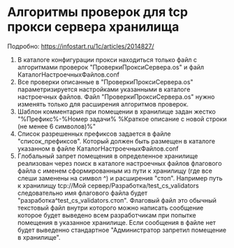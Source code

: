 # Алгоритмы проверок для tcp прокси сервера хранилища
Подробно:
https://infostart.ru/1c/articles/2014827/

1. В каталоге конфигурации прокси находиться только файл с алгоритмами проверок "ПроверкиПроксиСервера.os" и файл КаталогНастроечныхФайлов.conf
2. Все проверки описанные в "ПроверкиПроксиСервера.os" параметризируется настройками указанными в каталоге настроечных файлов. Файл "ПроверкиПроксиСервера.os" нужно изменять только для расширения алгоритмов проверок.
3. Шаблон комментария при помещении в хранилище задан жестко "%Префикс%-%Номер задачи% %Краткое описание с новой строки (не менее 6 символов)%"
4. Список разрешенных префиксов задается в файле "список_префиксов". Который должен быть размещен в каталоге указанном в файле КаталогНастроечныхФайлов.conf
5. Глобальный запрет помещения в определенное хранилище реализован через поиск в каталоге настроечных файлов флагового файла с именем сформированным из пути к хранилищу (где все слеши заменены на символ ^) и расширения "стоп". Например путь к хранилищу tcp://Мой сервер/Разработка/test_cs_validators следовательно имя флагового файла будет "разработка^test_cs_validators.стоп". Флаговый файл это обычный текстовый файл внутри которого можно написать сообщение которое будет выведено всем разработчикам при попытке помещения в указанное хранилище. Если сообщения в файле нет  будет выведенно стандартное "Администратор запретил помещение в хранилище".